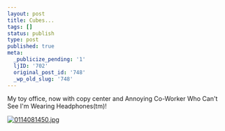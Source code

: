 ```yaml
---
layout: post
title: Cubes...
tags: []
status: publish
type: post
published: true
meta:
  _publicize_pending: '1'
  ljID: '702'
  original_post_id: '748'
  _wp_old_slug: '748'
---
```

My toy office, now with copy center and Annoying Co-Worker Who Can't See I'm Wearing Headphones(tm)!

<a href='http://jay.mcgavren.com/blog/archives/748/0114081450jpg/' rel='attachment wp-att-747' title='0114081450.jpg'><img src='http://jay.mcgavren.com/blog/wp-content/uploads/2008/01/0114081450.thumbnail.jpg' alt='0114081450.jpg' /></a>

